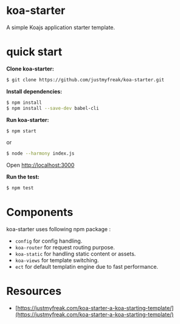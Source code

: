 koa-starter
===========

A simple Koajs application starter template. 

quick start
=============

**Clone koa-starter:**

```sh
$ git clone https://github.com/justmyfreak/koa-starter.git
```

**Install dependencies:**

```sh
$ npm install
$ npm install --save-dev babel-cli
```

**Run koa-starter:**

```sh
$ npm start
```

or 

```sh
$ node --harmony index.js
```
Open [http://localhost:3000](http://localhost:3000)

**Run the test:**

```sh
$ npm test
```

Components
==========

koa-starter uses following npm package : 

* `config` for config handling.
* `koa-router` for request routing purpose.
* `koa-static` for handling static content or assets.
* `koa-views` for template switching.
* `ect` for default templatin engine due to fast performance.

Resources
=========

* [https://justmyfreak.com/koa-starter-a-koa-starting-template/](https://justmyfreak.com/koa-starter-a-koa-starting-template/)